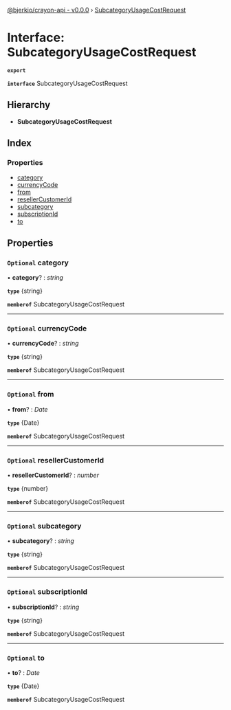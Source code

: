[@bjerkio/crayon-api - v0.0.0](../README.md) › [SubcategoryUsageCostRequest](subcategoryusagecostrequest.md)

# Interface: SubcategoryUsageCostRequest

**`export`** 

**`interface`** SubcategoryUsageCostRequest

## Hierarchy

* **SubcategoryUsageCostRequest**

## Index

### Properties

* [category](subcategoryusagecostrequest.md#optional-category)
* [currencyCode](subcategoryusagecostrequest.md#optional-currencycode)
* [from](subcategoryusagecostrequest.md#optional-from)
* [resellerCustomerId](subcategoryusagecostrequest.md#optional-resellercustomerid)
* [subcategory](subcategoryusagecostrequest.md#optional-subcategory)
* [subscriptionId](subcategoryusagecostrequest.md#optional-subscriptionid)
* [to](subcategoryusagecostrequest.md#optional-to)

## Properties

### `Optional` category

• **category**? : *string*

**`type`** {string}

**`memberof`** SubcategoryUsageCostRequest

___

### `Optional` currencyCode

• **currencyCode**? : *string*

**`type`** {string}

**`memberof`** SubcategoryUsageCostRequest

___

### `Optional` from

• **from**? : *Date*

**`type`** {Date}

**`memberof`** SubcategoryUsageCostRequest

___

### `Optional` resellerCustomerId

• **resellerCustomerId**? : *number*

**`type`** {number}

**`memberof`** SubcategoryUsageCostRequest

___

### `Optional` subcategory

• **subcategory**? : *string*

**`type`** {string}

**`memberof`** SubcategoryUsageCostRequest

___

### `Optional` subscriptionId

• **subscriptionId**? : *string*

**`type`** {string}

**`memberof`** SubcategoryUsageCostRequest

___

### `Optional` to

• **to**? : *Date*

**`type`** {Date}

**`memberof`** SubcategoryUsageCostRequest
